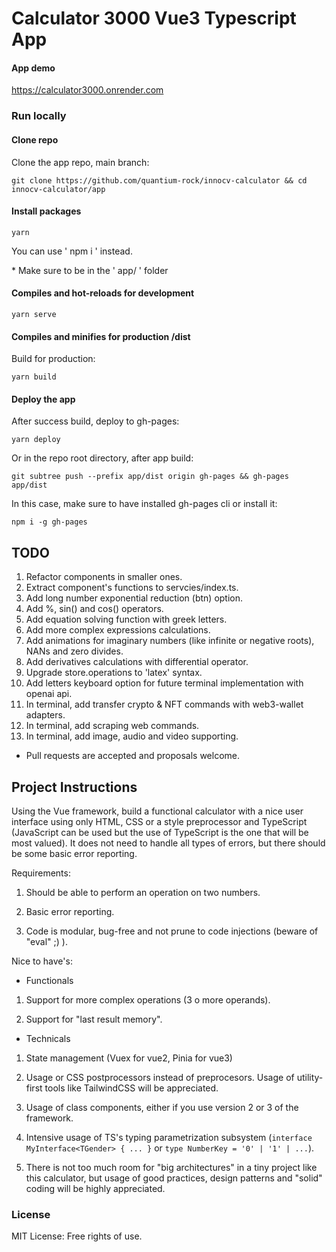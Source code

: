 # Calculator 3000 Vue3 Typescript App

#### App demo

https://calculator3000.onrender.com

### Run locally

#### Clone repo

Clone the app repo, main branch:

```
git clone https://github.com/quantium-rock/innocv-calculator && cd innocv-calculator/app
```

#### Install packages

```
yarn
```

You can use ' npm i ' instead.

\* Make sure to be in the ' app/ ' folder

#### Compiles and hot-reloads for development

```
yarn serve
```

#### Compiles and minifies for production /dist

Build for production:

```
yarn build
```

#### Deploy the app

After success build, deploy to gh-pages:

```
yarn deploy
```

Or in the repo root directory, after app build:

```
git subtree push --prefix app/dist origin gh-pages && gh-pages app/dist
```

In this case, make sure to have installed gh-pages cli or install it:

```
npm i -g gh-pages
```

## TODO

1. Refactor components in smaller ones.
2. Extract component's functions to servcies/index.ts.
3. Add long number exponential reduction (btn) option.
4. Add %, sin() and cos() operators.
5. Add equation solving function with greek letters.
6. Add more complex expressions calculations.
7. Add animations for imaginary numbers (like infinite or negative roots), NANs and zero divides.
8. Add derivatives calculations with differential operator.
9. Upgrade store.operations to 'latex' syntax.
10. Add letters keyboard option for future terminal implementation with openai api.
11. In terminal, add transfer crypto & NFT commands with web3-wallet adapters.
12. In terminal, add scraping web commands.
13. In terminal, add image, audio and video supporting.

* Pull requests are accepted and proposals welcome.

## Project Instructions

Using the Vue framework, build a functional calculator with a nice user interface using only HTML, CSS or a style preprocessor and TypeScript (JavaScript can be used but the use of TypeScript is the one that will be most valued). It does not need to handle all types of errors, but there should be some basic error reporting.

Requirements:

1.  Should be able to perform an operation on two numbers.

2.  Basic error reporting.

3.  Code is modular, bug-free and not prune to code injections (beware of "eval" ;) ).

Nice to have's:

- Functionals

1.  Support for more complex operations (3 o more operands).

2.  Support for "last result memory".

- Technicals

1.  State management (Vuex for vue2, Pinia for vue3)

2.  Usage or CSS postprocessors instead of preprocesors. Usage of utility-first tools like TailwindCSS will be appreciated.

3.  Usage of class components, either if you use version 2 or 3 of the framework.

4.  Intensive usage of TS's typing parametrization subsystem (`interface MyInterface<TGender> { ... }` or `type NumberKey = '0' | '1' | ...`).

5.  There is not too much room for "big architectures" in a tiny project like this calculator, but usage of good practices, design patterns and "solid" coding will be highly appreciated.

### License

MIT License: Free rights of use.
